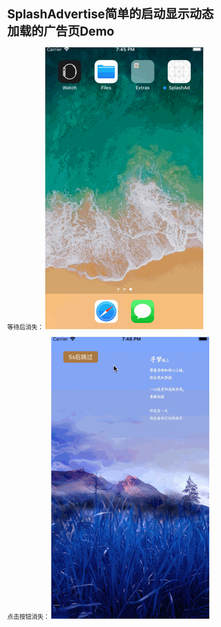 # SplashAdvertise简单的启动显示动态加载的广告页Demo
等待后消失：
![image](https://github.com/EricSue83/GIF/blob/master/SplashAdvertise1.gif)

点击按钮消失：
![image](https://github.com/EricSue83/GIF/blob/master/SplashAdvertise2.gif)
